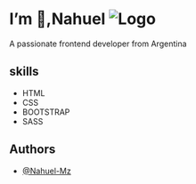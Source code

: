 
# I’m 👋,Nahuel  ![Logo](https://cdn-icons-png.freepik.com/256/4140/4140037.png)



A passionate frontend developer from Argentina




## skills

- HTML
- CSS
- BOOTSTRAP
- SASS


## Authors

- [@Nahuel-Mz](https://www.github.com/Nahuel-Mz)

